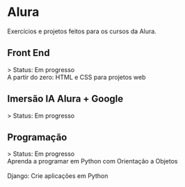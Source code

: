 <h1>Alura</h1>

Exercícios e projetos feitos para os cursos da Alura.

<h2>Front End</h2>
> Status: Em progresso
<br>A partir do zero: HTML e CSS para projetos web</br>

<h2>Imersão IA Alura + Google</h2>
> Status: Em progresso

<h2>Programação</h2>
> Status: Em progresso
<br>Aprenda a programar em Python com Orientação a Objetos</br>
<br>Django: Crie aplicações em Python</br>
